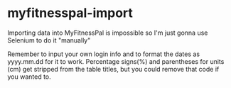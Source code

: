 # myfitnesspal-import
Importing data into MyFitnessPal is impossible so I'm just gonna use Selenium to do it "manually"

Remember to input your own login info and to format the dates as yyyy.mm.dd for it to work. Percentage signs(%) and parentheses for units (cm) get stripped from the table titles, but you could remove that code if you wanted to.
